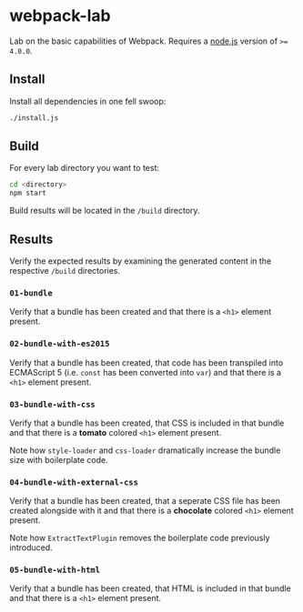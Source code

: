 # webpack-lab

Lab on the basic capabilities of Webpack. Requires a
[node.js](https://nodejs.org/en/) version of `>= 4.0.0`.

## Install

Install all dependencies in one fell swoop:

```sh
./install.js
```

## Build

For every lab directory you want to test:

```sh
cd <directory>
npm start
```

Build results will be located in the `/build` directory.

## Results

Verify the expected results by examining the generated content in the
respective `/build` directories.

### `01-bundle`

Verify that a bundle has been created and that there is a `<h1>` element
present.

### `02-bundle-with-es2015`

Verify that a bundle has been created, that code has been transpiled into
ECMAScript 5 (i.e. `const` has been converted into `var`) and that there is
a `<h1>` element present.

### `03-bundle-with-css`

Verify that a bundle has been created, that CSS is included in that bundle and
that there is a **tomato** colored `<h1>` element present.

Note how `style-loader` and `css-loader` dramatically increase the bundle size
with boilerplate code.

### `04-bundle-with-external-css`

Verify that a bundle has been created, that a seperate CSS file has been
created alongside with it and that there is a **chocolate** colored `<h1>`
element present.

Note how `ExtractTextPlugin` removes the boilerplate code previously
introduced.

### `05-bundle-with-html`

Verify that a bundle has been created, that HTML is included in that bundle and
that there is a `<h1>` element present.
